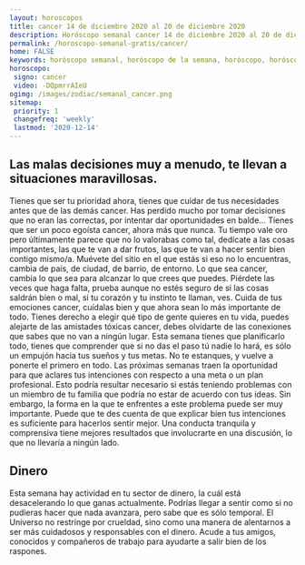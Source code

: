 ```yaml
---
layout: horoscopos
title: cancer 14 de diciembre 2020 al 20 de diciembre 2020 
description: Horóscopo semanal cancer 14 de diciembre 2020 al 20 de diciembre 2020. Las malas decisiones muy a menudo, te llevan a situaciones maravillosas.
permalink: /horoscopo-semanal-gratis/cancer/
home: FALSE
keywords: horóscopo semanal, horóscopo de la semana, horóscopo, horóscopo gratis,horóscopos, horóscopo esperanza gracia, horoscopos cancer la semana, horóscopos gratis, Tarot, Astrologia, Zodíaco, cancer, horoscopo gratis, semanal
horoscopo:
 signo: cancer
 video: -DQpmrrAIeU
ogimg: /images/zodiac/semanal_cancer.png
sitemap:
 priority: 1
 changefreq: 'weekly'
 lastmod: '2020-12-14'
---
```




## Las malas decisiones muy a menudo, te llevan a situaciones maravillosas.

Tienes que ser tu prioridad ahora, tienes que cuidar de tus necesidades antes que de las demás cancer. Has perdido mucho por tomar decisiones que no eran las correctas, por intentar dar oportunidades en balde… Tienes que ser un poco egoísta cancer, ahora más que nunca. Tu tiempo vale oro pero últimamente parece que no lo valorabas como tal, dedícate a las cosas importantes, las que te van a dar frutos, las que te van a hacer sentir bien contigo mismo/a. Muévete del sitio en el que estás si eso no lo encuentras, cambia de país, de ciudad, de barrio, de entorno. Lo que sea cancer, cambia lo que sea para alcanzar lo que crees que puedes. Piérdete las veces que haga falta, prueba aunque no estés seguro de si las cosas saldrán bien o mal, si tu corazón y tu instinto te llaman, ves. Cuida de tus emociones cancer, cuídalas bien y que ahora sean lo más importante de todo. Tienes derecho a elegir qué tipo de gente quieres en tu vida, puedes alejarte de las amistades tóxicas cancer, debes olvidarte de las conexiones que sabes que no van a ningún lugar. Esta semana tienes que planificarlo todo, tienes que comprender que si no das el paso tú nadie lo hará, es sólo un empujón hacia tus sueños y tus metas. No te estanques, y vuelve a ponerte el primero en todo. Las próximas semanas traen la oportunidad para que aclares tus intenciones con respecto a una meta o un plan profesional. Esto podría resultar necesario si estás teniendo problemas con un miembro de tu familia que podría no estar de acuerdo con tus ideas. Sin embargo, la forma en la que te enfrentes a este problema puede ser muy importante. Puede que te des cuenta de que explicar bien tus intenciones es suficiente para hacerlos sentir mejor. Una conducta tranquila y comprensiva tiene mejores resultados que involucrarte en una discusión, lo que no llevaría a ningún lado.

## Dinero

Esta semana hay actividad en tu sector de dinero, la cuál está desacelerando lo que ganas actualmente. Podrías llegar a sentir como si no pudieras hacer que nada avanzara, pero sabe que es sólo temporal. El Universo no restringe por crueldad, sino como una manera de alentarnos a ser más cuidadosos y responsables con el dinero. Acude a tus amigos, conocidos y compañeros de trabajo para ayudarte a salir bien de los raspones.